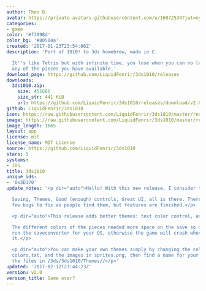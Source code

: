 ```yaml
---
author: Théo B.
avatar: https://private-avatars.githubusercontent.com/u/16072534?jwt=eyJhbGciOiJIUzI1NiIsInR5cCI6IkpXVCJ9.eyJpc3MiOiJnaXRodWIuY29tIiwiYXVkIjoicmF3LmdpdGh1YnVzZXJjb250ZW50LmNvbSIsImtleSI6ImtleTEiLCJleHAiOjE3MzQ2NTY4MjAsIm5iZiI6MTczNDY1NTYyMCwicGF0aCI6Ii91LzE2MDcyNTM0In0.oJe49laVHXFJfVsKMSGvyIlRoEew1LS2zz-0ZyXXxjc&v=4
categories:
- game
color: '#f3998d'
color_bg: '#80504a'
created: '2017-01-23T23:54:06Z'
description: 'Port of 1010! to 3ds homebrew, made in C.

  It''s like Tetris but with infinite time, you lose when you can no longer place
  any of the pieces you have available.'
download_page: https://github.com/LiquidFenrir/3ds1010/releases
downloads:
  3ds1010.zip:
    size: 451686
    size_str: 441 KiB
    url: https://github.com/LiquidFenrir/3ds1010/releases/download/v2.0/3ds1010.zip
github: LiquidFenrir/3ds1010
icon: https://raw.githubusercontent.com/LiquidFenrir/3ds1010/master/resources/icon.png
image: https://raw.githubusercontent.com/LiquidFenrir/3ds1010/master/resources/banner.png
image_length: 1665
layout: app
license: mit
license_name: MIT License
source: https://github.com/LiquidFenrir/3ds1010
stars: 5
systems:
- 3DS
title: 3ds1010
unique_ids:
- '0x3D170'
update_notes: '<p dir="auto">Hello! With this new release, I consider the game complete.<br>

  Saving, Themes, Good (enough) controls, Great UI, all is there. There might be a
  few bugs to fix as people find them, but features are finished.</p>

  <p dir="auto">This release adds better themes: text color control, and a banner.<br>

  The different colors of the pieces needed more space on the save so download and
  run the saveconverter for your OS, otherwise the game will crash when you launch
  it.</p>

  <p dir="auto">You can make your own themes simply by changing the colors in the
  colors.txt, and the images in sprites.png, then find a name for your theme and put
  the files in /3ds/3ds1010/Themes//</p>'
updated: '2017-02-12T23:44:23Z'
version: v2.0
version_title: Game over?
---
```

